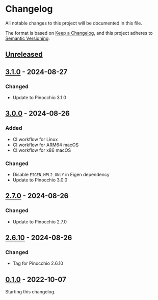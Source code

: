 # Changelog

All notable changes to this project will be documented in this file.

The format is based on [Keep a Changelog](https://keepachangelog.com/en/1.0.0/),
and this project adheres to [Semantic Versioning](https://semver.org/spec/v2.0.0.html).

## [Unreleased]

## [3.1.0] - 2024-08-27

### Changed

- Update to Pinocchio 3.1.0

## [3.0.0] - 2024-08-26

### Added

- CI workflow for Linux
- CI workflow for ARM64 macOS
- CI workflow for x86 macOS

### Changed

- Disable `EIGEN_MPL2_ONLY` in Eigen dependency
- Update to Pinocchio 3.0.0

## [2.7.0] - 2024-08-26

### Changed

- Update to Pinocchio 2.7.0

## [2.6.10] - 2024-08-26

### Changed

- Tag for Pinocchio 2.6.10

## [0.1.0] - 2022-10-07

Starting this changelog.

[unreleased]: https://github.com/upkie/upkie/compare/v3.1.0...HEAD
[3.1.0]: https://github.com/upkie/upkie/compare/v3.0.0...v3.1.0
[3.0.0]: https://github.com/upkie/upkie/compare/v2.7.0...v3.0.0
[2.7.0]: https://github.com/upkie/upkie/compare/v2.6.10...v2.7.0
[2.6.10]: https://github.com/upkie/upkie/compare/v0.1.0...v2.6.10
[0.1.0]: https://github.com/upkie/upkie/releases/tag/v0.1.0

